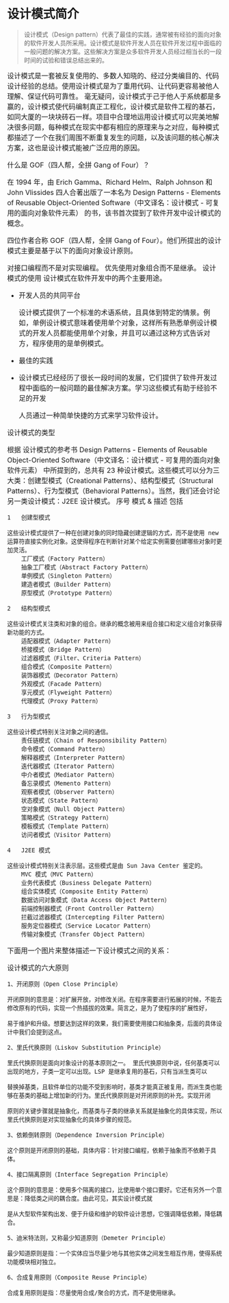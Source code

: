 # 设计模式简介
> 设计模式（Design pattern）代表了最佳的实践，通常被有经验的面向对象的软件开发人员所采用。设计模式是软件开发人员在软件开发过程中面临的一般问题的解决方案。这些解决方案是众多软件开发人员经过相当长的一段时间的试验和错误总结出来的。

<font size=3>设计模式是一套被反复使用的、多数人知晓的、经过分类编目的、代码设计经验的总结。使用设计模式是为了重用代码、让代码更容易被他人理解、保证代码可靠性。 毫无疑问，设计模式于己于他人于系统都是多赢的，设计模式使代码编制真正工程化，设计模式是软件工程的基石，如同大厦的一块块砖石一样。项目中合理地运用设计模式可以完美地解决很多问题，每种模式在现实中都有相应的原理来与之对应，每种模式都描述了一个在我们周围不断重复发生的问题，以及该问题的核心解决方案，这也是设计模式能被广泛应用的原因。

什么是 GOF（四人帮，全拼 Gang of Four）？

在 1994 年，由 Erich Gamma、Richard Helm、Ralph Johnson 和 John Vlissides 四人合著出版了一本名为 Design Patterns - Elements of Reusable Object-Oriented Software（中文译名：设计模式 - 可复用的面向对象软件元素） 的书，该书首次提到了软件开发中设计模式的概念。

四位作者合称 GOF（四人帮，全拼 Gang of Four）。他们所提出的设计模式主要是基于以下的面向对象设计原则。

对接口编程而不是对实现编程。
优先使用对象组合而不是继承。
设计模式的使用
设计模式在软件开发中的两个主要用途。

- 开发人员的共同平台

	设计模式提供了一个标准的术语系统，且具体到特定的情景。例如，单例设计模式意味着使用单个对象，这样所有熟悉单例设计模式的开发人员都能使用单个对象，并且可以通过这种方式告诉对方，程序使用的是单例模式。

- 最佳的实践
- 
	设计模式已经经历了很长一段时间的发展，它们提供了软件开发过程中面临的一般问题的最佳解决方案。学习这些模式有助于经验不足的开发

	人员通过一种简单快捷的方式来学习软件设计。

设计模式的类型

根据
设计模式的参考书 Design Patterns - Elements of Reusable Object-Oriented Software（中文译名：设计模式 - 可复用的面向对象软件元素） 中所提到的，总共有 23 种设计模式。这些模式可以分为三大类：创建型模式（Creational Patterns）、结构型模式（Structural Patterns）、行为型模式（Behavioral Patterns）。当然，我们还会讨论另一类设计模式：J2EE 设计模式。
序号	模式 & 描述	包括

	1	创建型模式

	这些设计模式提供了一种在创建对象的同时隐藏创建逻辑的方式，而不是使用 new 运算符直接实例化对象。这使得程序在判断针对某个给定实例需要创建哪些对象时更加灵活。	
		工厂模式（Factory Pattern）
		抽象工厂模式（Abstract Factory Pattern）
		单例模式（Singleton Pattern）
		建造者模式（Builder Pattern）
		原型模式（Prototype Pattern）

	2	结构型模式

	这些设计模式关注类和对象的组合。继承的概念被用来组合接口和定义组合对象获得新功能的方式。	
		适配器模式（Adapter Pattern）
		桥接模式（Bridge Pattern）
		过滤器模式（Filter、Criteria Pattern）
		组合模式（Composite Pattern）
		装饰器模式（Decorator Pattern）
		外观模式（Facade Pattern）
		享元模式（Flyweight Pattern）
		代理模式（Proxy Pattern）

	3	行为型模式

	这些设计模式特别关注对象之间的通信。	
		责任链模式（Chain of Responsibility Pattern）
		命令模式（Command Pattern）
		解释器模式（Interpreter Pattern）
		迭代器模式（Iterator Pattern）
		中介者模式（Mediator Pattern）
		备忘录模式（Memento Pattern）
		观察者模式（Observer Pattern）
		状态模式（State Pattern）
		空对象模式（Null Object Pattern）
		策略模式（Strategy Pattern）
		模板模式（Template Pattern）
		访问者模式（Visitor Pattern）

	4	J2EE 模式

	这些设计模式特别关注表示层。这些模式是由 Sun Java Center 鉴定的。	
		MVC 模式（MVC Pattern）
		业务代表模式（Business Delegate Pattern）
		组合实体模式（Composite Entity Pattern）
		数据访问对象模式（Data Access Object Pattern）
		前端控制器模式（Front Controller Pattern）
		拦截过滤器模式（Intercepting Filter Pattern）
		服务定位器模式（Service Locator Pattern）
		传输对象模式（Transfer Object Pattern）

下面用一个图片来整体描述一下设计模式之间的关系：

设计模式的六大原则

	1、开闭原则（Open Close Principle）

	开闭原则的意思是：对扩展开放，对修改关闭。在程序需要进行拓展的时候，不能去修改原有的代码，实现一个热插拔的效果。简言之，是为了使程序的扩展性好，

	易于维护和升级。想要达到这样的效果，我们需要使用接口和抽象类，后面的具体设计中我们会提到这点。

	2、里氏代换原则（Liskov Substitution Principle）

	里氏代换原则是面向对象设计的基本原则之一。 里氏代换原则中说，任何基类可以出现的地方，子类一定可以出现。LSP 是继承复用的基石，只有当派生类可以
	
	替换掉基类，且软件单位的功能不受到影响时，基类才能真正被复用，而派生类也能够在基类的基础上增加新的行为。里氏代换原则是对开闭原则的补充。实现开闭

	原则的关键步骤就是抽象化，而基类与子类的继承关系就是抽象化的具体实现，所以里氏代换原则是对实现抽象化的具体步骤的规范。

	3、依赖倒转原则（Dependence Inversion Principle）

	这个原则是开闭原则的基础，具体内容：针对接口编程，依赖于抽象而不依赖于具体。

	4、接口隔离原则（Interface Segregation Principle）

	这个原则的意思是：使用多个隔离的接口，比使用单个接口要好。它还有另外一个意思是：降低类之间的耦合度。由此可见，其实设计模式就

	是从大型软件架构出发、便于升级和维护的软件设计思想，它强调降低依赖，降低耦合。

	5、迪米特法则，又称最少知道原则（Demeter Principle）

	最少知道原则是指：一个实体应当尽量少地与其他实体之间发生相互作用，使得系统功能模块相对独立。

	6、合成复用原则（Composite Reuse Principle）

	合成复用原则是指：尽量使用合成/聚合的方式，而不是使用继承。